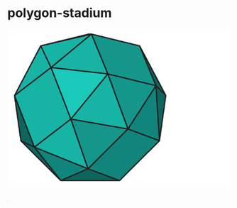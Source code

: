 # polygon-stadium

![loading...](./README_images/polygon.png)

<img src="./README_images/polygon.png" alt="loading..." style="width: 1px;"/>
